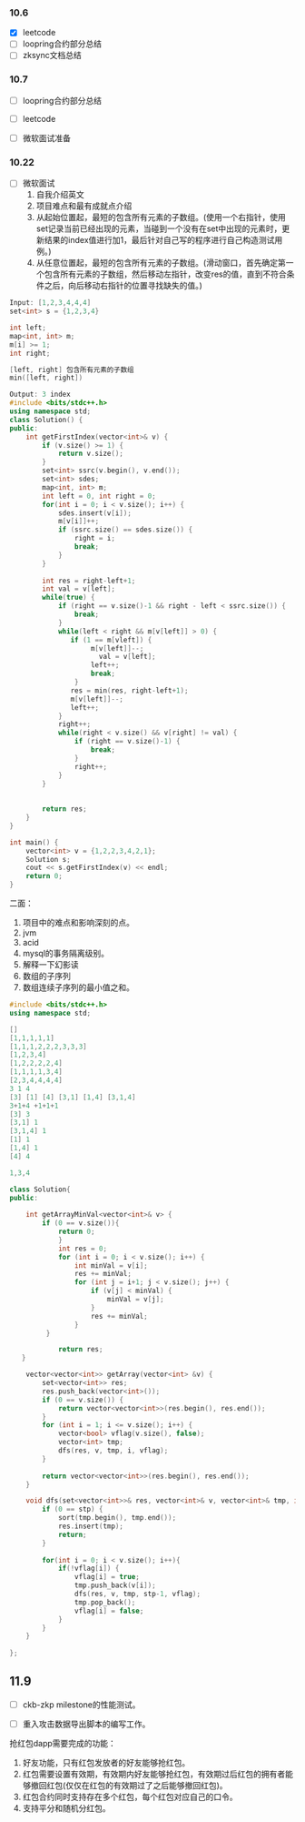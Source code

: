 ### 10.6

* [x] leetcode
* [ ] loopring合约部分总结
* [ ] zksync文档总结

### 10.7

* [ ] loopring合约部分总结
* [ ] leetcode
* [ ] 微软面试准备



### 10.22

* [ ] 微软面试
  1. 自我介绍英文
  2. 项目难点和最有成就点介绍
  3. 从起始位置起，最短的包含所有元素的子数组。(使用一个右指针，使用set记录当前已经出现的元素，当碰到一个没有在set中出现的元素时，更新结果的index值进行加1，最后针对自己写的程序进行自己构造测试用例。)
  4. 从任意位置起，最短的包含所有元素的子数组。(滑动窗口，首先确定第一个包含所有元素的子数组，然后移动左指针，改变res的值，直到不符合条件之后，向后移动右指针的位置寻找缺失的值。)



```c++
Input: [1,2,3,4,4,4]
set<int> s = {1,2,3,4}

int left;
map<int, int> m;
m[i] >= 1;
int right;

[left, right] 包含所有元素的子数组
min([left, right])

Output: 3 index
#include <bits/stdc++.h>
using namespace std;
class Solution() {
public:
    int getFirstIndex(vector<int>& v) {
        if (v.size() >= 1) {
            return v.size();
        }
        set<int> ssrc(v.begin(), v.end());
        set<int> sdes;
        map<int, int> m;
        int left = 0, int right = 0;
        for(int i = 0; i < v.size(); i++) {
            sdes.insert(v[i]);
            m[v[i]]++;
            if (ssrc.size() == sdes.size()) {
                right = i;
                break;
            }
        }
        
        int res = right-left+1;
        int val = v[left];
        while(true) {
            if (right == v.size()-1 && right - left < ssrc.size()) {
                break;
            }
            while(left < right && m[v[left]] > 0) {
               if (1 == m[vleft]) {
                    m[v[left]]--;
                	  val = v[left];
                    left++;
                    break;
                }
               res = min(res, right-left+1);
               m[v[left]]--;
               left++;
            }
            right++;
            while(right < v.size() && v[right] != val) {
                if (right == v.size()-1) {
                    break;
                }
                right++;
            }
        }
        
        
        return res;
    }
}

int main() {
    vector<int> v = {1,2,2,3,4,2,1};
    Solution s;
    cout << s.getFirstIndex(v) << endl;
    return 0;
}
```

二面：

1. 项目中的难点和影响深刻的点。
2. jvm
3. acid
4. mysql的事务隔离级别。
5. 解释一下幻影读
6. 数组的子序列
7. 数组连续子序列的最小值之和。

```c++
#include <bits/stdc++.h>
using namespace std;

[]
[1,1,1,1,1]
[1,1,1,2,2,2,3,3,3]
[1,2,3,4]
[1,2,2,2,2,4]
[1,1,1,1,3,4]
[2,3,4,4,4,4]
3 1 4
[3] [1] [4] [3,1] [1,4] [3,1,4]
3+1+4 +1+1+1
[3] 3 
[3,1] 1
[3,1,4] 1
[1] 1
[1,4] 1
[4] 4

1,3,4

class Solution{
public:
	
	int getArrayMinVal<vector<int>& v> {
        if (0 == v.size()){
        	return 0; 
    		}
			int res = 0;
			for (int i = 0; i < v.size(); i++) {
                int minVal = v[i];
                res += minVal;
                for (int j = i+1; j < v.size(); j++) {
                    if (v[j] < minVal) {
                        minVal = v[j];
                    }
                    res += minVal;
                }
         }

			return res;
   }

	vector<vector<int>> getArray(vector<int> &v) {
        set<vector<int>> res;
        res.push_back(vector<int>());
        if (0 == v.size()) {
            return vector<vector<int>>(res.begin(), res.end());
        }
        for (int i = 1; i <= v.size(); i++) {
            vector<bool> vflag(v.size(), false);
            vector<int> tmp;
            dfs(res, v, tmp, i, vflag);
        }
        
        return vector<vector<int>>(res.begin(), res.end());
    }

	void dfs(set<vector<int>>& res, vector<int>& v, vector<int>& tmp, int stp, vector<bool>& vflag) {
        if (0 == stp) {
            sort(tmp.begin(), tmp.end());
            res.insert(tmp);
            return;
        }
        
        for(int i = 0; i < v.size(); i++){
            if(!vflag[i]) {
                vflag[i] = true;
                tmp.push_back(v[i]);
                dfs(res, v, tmp, stp-1, vflag);
                tmp.pop_back();
                vflag[i] = false;
            }
        }
    }
    
};
```





## 11.9

* [ ]  ckb-zkp milestone的性能测试。
* [ ] 重入攻击数据导出脚本的编写工作。



抢红包dapp需要完成的功能：

1. 好友功能，只有红包发放者的好友能够抢红包。
2. 红包需要设置有效期，有效期内好友能够抢红包，有效期过后红包的拥有者能够撤回红包(仅仅在红包的有效期过了之后能够撤回红包)。
3. 红包合约同时支持存在多个红包，每个红包对应自己的口令。
4. 支持平分和随机分红包。